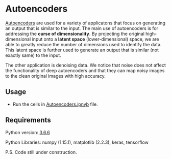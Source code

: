 # Autoencoders
[Autoencoders](https://en.wikipedia.org/wiki/Autoencoder) are used for a variety of applicatons that focus on generating an output that is similar to the input. The main use of autoencoders is for addressing the **curse of dimensionality**. By projecting the original high-dimensional input onto a **latent space** (lower-dimensional) space, we are able to greatly reduce the number of dimensions used to identify the data. This latent space is further used to generate an output that is similar (not exactly same) to the input. 

The other application is denoising data. We notice that noise does not affect the functionality of deep autoencoders and that they can map noisy images to the clean original images with high accuracy.

## Usage
* Run the cells in [Autoencoders.ipnyb](https://github.com/shrawansapre/Autoencoders/blob/master/Autoencoders.ipynb) file.

## Requirements
Python version: [3.6.6](https://www.python.org/downloads/release/python-366/)

Python Libraries: numpy (1.15.1), matplotlib (2.2.3), keras, tensorflow

P.S. Code still under construction. 
